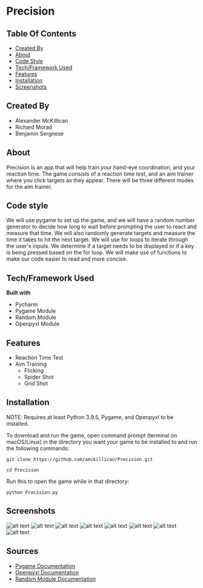 # Precision

## Table Of Contents
- [Created By](https://github.com/amckillican/Precision/blob/main/README.md#created-by)
- [About](https://github.com/amckillican/Precision/blob/main/README.md#about)
- [Code Style](https://github.com/amckillican/Precision/blob/main/README.md#code-style)
- [Tech/Framework Used](https://github.com/amckillican/Precision/blob/main/README.md#techframework-used)
- [Features](https://github.com/amckillican/Precision/blob/main/README.md#features)
- [Installation](https://github.com/amckillican/Precision/blob/main/README.md#installation)
- [Screenshots](https://github.com/amckillican/Precision/blob/main/README.md#screenshots)

## Created By
- Alexander McKillican
- Richard Morad
- Benjamin Sergnese

## About
Precision is an app that will help train your hand-eye coordination, and your reaction time. The game consists of a reaction time test, and an aim trainer where you click targets as they appear. There will be three different modes for the aim trainer.

## Code style
We will use pygame to set up the game, and we will have a random number generator to decide how long to wait before prompting the user to react and measure that time. We will also randomly generate targets and measure the time it takes to hit the next target. We will use for loops to iterate through the user's inputs. We determine if a target needs to be displayed or if a key is being pressed based on the for loop. We will make use of functions to make our code easier to read and more concise.

## Tech/Framework Used

<b>Built with</b>
- Pycharm
- Pygame Module
- Random Module
- Openpyxl Module

## Features

- Reaction Time Test
- Aim Training
    - Flicking
    - Spider Shot
    - Grid Shot

## Installation
NOTE: Requires at least Python 3.9.5, Pygame, and Openpyxl to be installed.

To download and run the game, open command prompt (terminal on macOS/Linux) in the directory you want your game to be installed to and run the following commands:

```git clone https://github.com/amckillican/Precision.git```

```cd Precision```

Run this to open the game while in that directory:

```python Precision.py```

## Screenshots
![alt text](assets/screenshots/main_menu.png)
![alt text](assets/screenshots/aim_modes.png)
![alt text](assets/screenshots/press_key.png)
![alt text](assets/screenshots/press_key_time.png)
![alt text](assets/screenshots/avg_time.png)
![alt text](assets/screenshots/flick.png)
![alt text](assets/screenshots/grid.png)
![alt text](assets/screenshots/results.png)

## Sources
- [Pygame Documentation](https://www.pygame.org/docs/)
- [Openpyxl Documentation](https://openpyxl.readthedocs.io/en/stable/#)
- [Random Module Documentation](https://docs.python.org/3/library/random.html)
